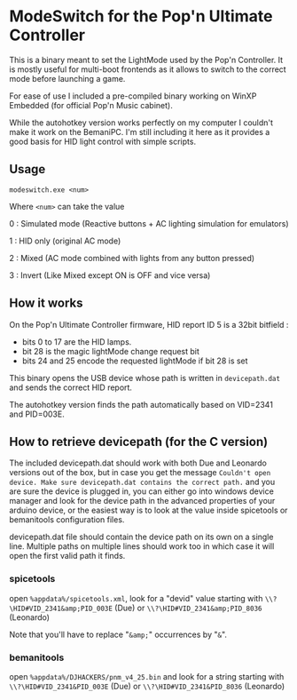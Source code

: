 # ModeSwitch for the Pop'n Ultimate Controller

This is a binary meant to set the LightMode used by the Pop'n Controller. It is mostly useful for multi-boot frontends as it allows to switch to the correct mode before launching a game.

For ease of use I included a pre-compiled binary working on WinXP Embedded (for official Pop'n Music cabinet).

While the autohotkey version works perfectly on my computer I couldn't make it work on the BemaniPC. I'm still including it here as it provides a good basis for HID light control with simple scripts.

## Usage

```modeswitch.exe <num>```

Where ``<num>`` can take the value

0 : Simulated mode (Reactive buttons + AC lighting simulation for emulators)

1 : HID only (original AC mode)

2 : Mixed (AC mode combined with lights from any button pressed)

3 : Invert (Like Mixed except ON is OFF and vice versa)

## How it works

On the Pop'n Ultimate Controller firmware, HID report ID 5 is a 32bit bitfield :

- bits  0 to 17 are the HID lamps.
- bit  28 is the magic lightMode change request bit
- bits 24 and 25 encode the requested lightMode if bit 28 is set

This binary opens the USB device whose path is written in ```devicepath.dat``` and sends the correct HID report.

The autohotkey version finds the path automatically based on VID=2341 and PID=003E.

## How to retrieve devicepath (for the C version)

The included devicepath.dat should work with both Due and Leonardo versions out of the box, but in case you get the message ``Couldn't open device. Make sure devicepath.dat contains the correct path.`` and you are sure the device is plugged in, you can either go into windows device manager and look for the device path in the advanced properties of your arduino device, or the easiest way is to look at the value inside spicetools or bemanitools configuration files.

devicepath.dat file should contain the device path on its own on a single line. Multiple paths on multiple lines should work too in which case it will open the first valid path it finds.

### spicetools

open ```%appdata%/spicetools.xml```, look for a "devid" value starting with ```\\?\HID#VID_2341&amp;PID_003E``` (Due) or ```\\?\HID#VID_2341&amp;PID_8036``` (Leonardo)

Note that you'll have to replace "```&amp;```" occurrences by "```&```".

### bemanitools

open ```%appdata%/DJHACKERS/pnm_v4_25.bin``` and look for a string starting with ```\\?\HID#VID_2341&PID_003E``` (Due) or ```\\?\HID#VID_2341&PID_8036``` (Leonardo)
